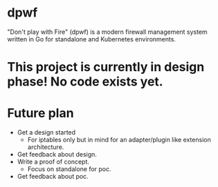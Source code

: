 # dpwf
"Don't play with Fire" (dpwf) is a modern firewall management system written in Go for standalone and Kubernetes environments.

# This project is currently in design phase! No code exists yet.

# Future plan
* Get a design started
    * For iptables only but in mind for an adapter/plugin like extension architecture.
* Get feedback about design.
* Write a proof of concept.
    * Focus on standalone for poc.
* Get feedback about poc.

